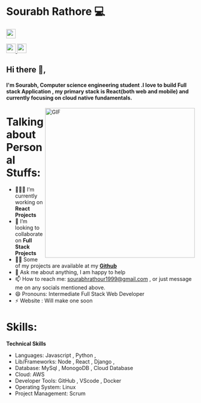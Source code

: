 # Sourabh Rathore 💻
<p>
<a href="https://twitter.com/_Rathoresourabh"><img src="https://aleen42.github.io/badges/src/twitter.svg" height=25></a> 

<a href="https://www.linkedin.com/in/sourabh-rathore-664125154/"><img src="https://img.shields.io/badge/linkedin-%230077B5.svg?&style=for-the-badge&logo=linkedin&logoColor=white" height=25>
<a href="https://www.instagram.com/wtfsourabh/"><img src="https://img.shields.io/badge/instagram-%23E4405F.svg?&style=for-the-badge&logo=instagram&logoColor=white" height=25>

 </a> 
</p>
 
  
## Hi there 👋,           
#### I'm Sourabh, Computer science engineering student .I love to build Full stack Application , my primary stack is React(both web and mobile) and currently focusing on cloud native fundamentals.

<img align="right" alt="GIF" src="https://miro.medium.com/max/875/1*Urc28sbnORGOW5oyohQ06g.gif" width="400px" />  

# Talking about Personal Stuffs:

- 👨🏽‍💻 I’m currently working on **React Projects**
- 👯 I’m looking to collaborate on **Full Stack Projects**</a>
- 👨‍💻 Some of my projects are available at my <a href="https://github.com/Rathoresourabh?tab=repositories">**Github**</a>
- 💬 Ask me about anything, I am happy to help
- 📫 How to reach me: sourabhrathour1999@gmail.com , or just message me on any socials mentioned above.
- 😄 Pronouns: Intermediate Full Stack Web Developer
- ⚡ Website : Will make one soon</a>

# Skills:

**Technical Skills**
- Languages: Javascript , Python ,
- Lib/Frameworks: Node , React , Django ,
- Database:  MySql , MonogoDB , Cloud Database
- Cloud: AWS
- Developer Tools: GitHub , VScode , Docker
- Operating System: Linux
- Project Management: Scrum



